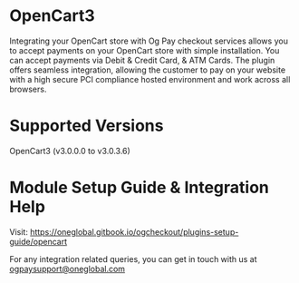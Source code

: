 # OpenCart3
Integrating your OpenCart store with Og Pay checkout services allows you to accept payments on your OpenCart store with simple installation. You can accept payments via Debit &amp; Credit Card, &amp; ATM Cards. The plugin offers seamless integration, allowing the customer to pay on your website with a high secure PCI compliance hosted environment and work across all browsers.

# Supported Versions

OpenCart3 (v3.0.0.0 to v3.0.3.6)

# Module Setup Guide & Integration Help

Visit: https://oneglobal.gitbook.io/ogcheckout/plugins-setup-guide/opencart

For any integration related queries, you can get in touch with us at ogpaysupport@oneglobal.com
